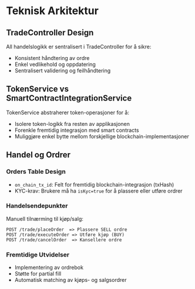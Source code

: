 # Teknisk Arkitektur

## TradeController Design
All handelslogikk er sentralisert i TradeController for å sikre:
- Konsistent håndtering av ordre
- Enkel vedlikehold og oppdatering
- Sentralisert validering og feilhåndtering

## TokenService vs SmartContractIntegrationService
TokenService abstraherer token-operasjoner for å:
- Isolere token-logikk fra resten av applikasjonen
- Forenkle fremtidig integrasjon med smart contracts
- Muliggjøre enkel bytte mellom forskjellige blockchain-implementasjoner

## Handel og Ordrer

### Orders Table Design
- `on_chain_tx_id`: Felt for fremtidig blockchain-integrasjon (txHash)
- KYC-krav: Brukere må ha `isKyc=true` for å plassere eller utføre ordrer

### Handelsendepunkter
Manuell tilnærming til kjøp/salg:

```
POST /trade/placeOrder  => Plassere SELL ordre
POST /trade/executeOrder => Utføre kjøp (BUY)
POST /trade/cancelOrder  => Kansellere ordre
```

### Fremtidige Utvidelser
- Implementering av ordrebok
- Støtte for partial fill
- Automatisk matching av kjøps- og salgsordrer